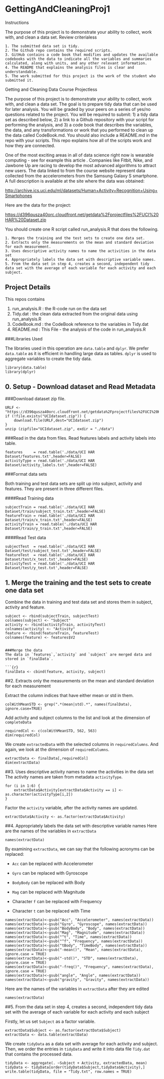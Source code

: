 # GettingAndCleaningProj1

Instructions

The purpose of this project is to demonstrate your ability to collect, work with, and clean a data set.
Review criterialess 

    1. The submitted data set is tidy.
    2. The Github repo contains the required scripts.
    3. GitHub contains a code book that modifies and updates the available codebooks with the data to indicate all the variables and summaries calculated, along with units, and any other relevant information.
    4. The README that explains the analysis files is clear and understandable.
    5. The work submitted for this project is the work of the student who submitted it.

Getting and Cleaning Data Course Projectless 

The purpose of this project is to demonstrate your ability to collect, work with, and clean a data set. The goal is to prepare tidy data that can be used for later analysis. You will be graded by your peers on a series of yes/no questions related to the project. You will be required to submit: 1) a tidy data set as described below, 2) a link to a Github repository with your script for performing the analysis, and 3) a code book that describes the variables, the data, and any transformations or work that you performed to clean up the data called CodeBook.md. You should also include a README.md in the repo with your scripts. This repo explains how all of the scripts work and how they are connected.

One of the most exciting areas in all of data science right now is wearable computing - see for example this article . Companies like Fitbit, Nike, and Jawbone Up are racing to develop the most advanced algorithms to attract new users. The data linked to from the course website represent data collected from the accelerometers from the Samsung Galaxy S smartphone. A full description is available at the site where the data was obtained:

http://archive.ics.uci.edu/ml/datasets/Human+Activity+Recognition+Using+Smartphones

Here are the data for the project:

https://d396qusza40orc.cloudfront.net/getdata%2Fprojectfiles%2FUCI%20HAR%20Dataset.zip

You should create one R script called run_analysis.R that does the following.

    1. Merges the training and the test sets to create one data set.
    2. Extracts only the measurements on the mean and standard deviation for each measurement.
    3. Uses descriptive activity names to name the activities in the data set
    4. Appropriately labels the data set with descriptive variable names.
    5. From the data set in step 4, creates a second, independent tidy data set with the average of each variable for each activity and each subject.


## Project Details

This repos contains
   1. run_analysis.R : the R-code run on the data set
   2. Tidy.dat : the clean data extracted from the original data using run_analysis.R
   3. CodeBook.md : the CodeBook reference to the variables in Tidy.dat
   4. README.md : This File - the analysis of the code in run_analysis.R
   

###Libraries Used

The libraries used in this operation are `data.table` and `dplyr`. We prefer `data.table` as it is efficient in handling large data as tables. `dplyr` is used to aggregate variables to create the tidy data.

```{r, message=FALSE}
library(data.table)
library(dplyr)
```


## 0. Setup - Download dataset and Read Metadata
###Download dataset zip file.
```{r}
URLF <- "https://d396qusza40orc.cloudfront.net/getdata%2Fprojectfiles%2FUCI%20HAR%20Dataset.zip"
if (!file.exists("UCIdataset.zip")) {
    download.file(URLF,dest="UCIdataset.zip")
}
unzip (zipfile="UCIdataset.zip", exdir = "./data")
```

###Read in the data from files. Read features labels and activity labels into table.
```{r}
features     = read.table('./data/UCI HAR Dataset/features.txt',header=FALSE)
activityType = read.table('./data/UCI HAR Dataset/activity_labels.txt',header=FALSE)
```

###Format data sets

Both training and test data sets are split up into subject, activity and features. They are present in three different files. 

####Read Training data
```{r}
subjectTrain = read.table('./data/UCI HAR Dataset/train/subject_train.txt',header=FALSE)
featureTrain = read.table('./data/UCI HAR Dataset/train/x_train.txt',header=FALSE)
activityTrain = read.table('./data/UCI HAR Dataset/train/y_train.txt',header=FALSE)
```

####Read Test data
```{r}
subjectTest  = read.table('./data/UCI HAR Dataset/test/subject_test.txt',header=FALSE)
featureTest  = read.table('./data/UCI HAR Dataset/test/x_test.txt',header=FALSE)
activityTest = read.table('./data/UCI HAR Dataset/test/y_test.txt',header=FALSE)
```


## 1. Merge the training and the test sets to create one data set
Combine the data in training and test data set and stores them in subject, activity and feature.
```{r}
subject <- rbind(subjectTrain, subjectTest)
colnames(subject) <- "Subject"
activity <- rbind(activityTrain, activityTest)
colnames(activity) <- "Activity"
feature <- rbind(featureTrain, featureTest)
colnames(feature) <- features$V2


###Merge the data
The data in `features`,`activity` and `subject` are merged data and stored in `finalData`.

```{r}
finalData <- cbind(feature, activity, subject)
```

##2. Extracts only the measurements on the mean and standard deviation for each measurement

Extract the column indices that have either mean or std in them.
```{r}
colWithMeanSTD <- grep(".*(mean|std).*", names(finalData), ignore.case=TRUE)

```
Add activity and subject columns to the list and look at the dimension of `completeData` 
```{r}
requiredCol <- c(colWithMeanSTD, 562, 563)
dim(requiredCol)
```
We create `extractedData` with the selected columns in `requiredColumns`. And again, we look at the dimension of `requiredColumns`. 
```{r}
extractData <- finalData[,requiredCol]
dim(extractData)
```
##3. Uses descriptive activity names to name the activities in the data set
The activity names are taken from metadata `activityType`.
```{r}
for (i in 1:6) {
    extractData$Activity[extractData$Activity == i] <- as.character(activityType[i,2])
}
```
Factor the `activity` variable, after the activity names are updated.
```{r}
extractData$Activity <- as.factor(extractData$Activity)
```
##4. Appropriately labels the data set with descriptive variable names
Here are the names of the variables in `extractData` 
```{r}
names(extractData)
```
By examining `extractData`, we can say that the following acronyms can be replaced:

- `Acc` can be replaced with Accelerometer

- `Gyro` can be replaced with Gyroscope

- `BodyBody` can be replaced with Body

- `Mag` can be replaced with Magnitude

- Character `f` can be replaced with Frequency

- Character `t` can be replaced with Time

```{r}
names(extractData)<-gsub("Acc", "Accelerometer", names(extractData))
names(extractData)<-gsub("Gyro", "Gyroscope", names(extractData))
names(extractData)<-gsub("BodyBody", "Body", names(extractData))
names(extractData)<-gsub("Mag", "Magnitude", names(extractData))
names(extractData)<-gsub("^t", "Time", names(extractData))
names(extractData)<-gsub("^f", "Frequency", names(extractData))
names(extractData)<-gsub("tBody", "TimeBody", names(extractData))
names(extractData)<-gsub("-mean()", "Mean", names(extractData), ignore.case = TRUE)
names(extractData)<-gsub("-std()", "STD", names(extractData), ignore.case = TRUE)
names(extractData)<-gsub("-freq()", "Frequency", names(extractData), ignore.case = TRUE)
names(extractData)<-gsub("angle", "Angle", names(extractData))
names(extractData)<-gsub("gravity", "Gravity", names(extractData))
```
Here are the names of the variables in `extractData` after they are edited
```{r}
names(extractData)
```

##5. From the data set in step 4, creates a second, independent tidy data set with the average of each variable for each activity and each subject

Firstly, let us set `Subject` as a factor variable. 
```{r}
extractData$Subject <- as.factor(extractData$Subject)
extractData <- data.table(extractData)
```
We create `tidyData` as a data set with average for each activity and subject. Then, we order the entries in `tidyData` and write it into data file `Tidy.dat` that contains the processed data.

```{r}
tidyData <- aggregate(. ~Subject + Activity, extractedData, mean)
tidyData <- tidyData[order(tidyData$Subject,tidyData$Activity),]
write.table(tidyData, file = "Tidy.txt", row.names = TRUE)
```

